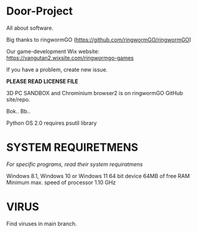 # Door-Project
All about software.

Big thanks to ringwormGO (https://github.com/ringwormGO/ringwormGO)

Our game-development Wix website: https://vangutan2.wixsite.com/ringwormgo-games

If you have a problem, create new issue.

**PLEASE READ LICENSE FILE**

3D PC SANDBOX and Chrominium browser2 is on ringwormGO GitHub site/repo.

Bok.. Bb..

Python OS 2.0 requires psutil library

# SYSTEM REQUIRETMENS
*For specific programs, read their system requiratmens*

Windows 8.1, Windows 10 or Windows 11 64 bit device
64MB of free RAM
Minimum max. speed of processor 1.10 GHz

# VIRUS
Find viruses in main branch.
